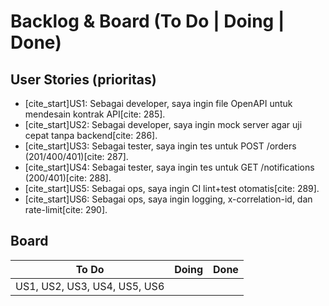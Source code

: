 # Backlog & Board (To Do | Doing | Done)
## User Stories (prioritas)
- [cite_start]US1: Sebagai developer, saya ingin file OpenAPI untuk mendesain kontrak API[cite: 285].
- [cite_start]US2: Sebagai developer, saya ingin mock server agar uji cepat tanpa backend[cite: 286].
- [cite_start]US3: Sebagai tester, saya ingin tes untuk POST /orders (201/400/401)[cite: 287].
- [cite_start]US4: Sebagai tester, saya ingin tes untuk GET /notifications (200/401)[cite: 288].
- [cite_start]US5: Sebagai ops, saya ingin CI lint+test otomatis[cite: 289].
- [cite_start]US6: Sebagai ops, saya ingin logging, x-correlation-id, dan rate-limit[cite: 290].

## Board
| To Do | Doing | Done |
|---|---|---|
| US1, US2, US3, US4, US5, US6 | | |